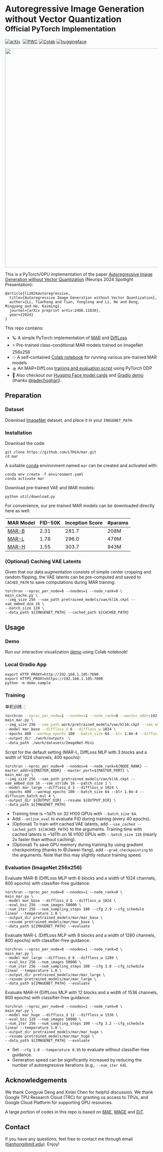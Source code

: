 # Autoregressive Image Generation without Vector Quantization <br><sub>Official PyTorch Implementation</sub>

[![arXiv](https://img.shields.io/badge/arXiv%20paper-2406.11838-b31b1b.svg)](https://arxiv.org/abs/2406.11838)&nbsp;
[![PWC](https://img.shields.io/endpoint.svg?url=https://paperswithcode.com/badge/autoregressive-image-generation-without/image-generation-on-imagenet-256x256)](https://paperswithcode.com/sota/image-generation-on-imagenet-256x256?p=autoregressive-image-generation-without)
[![Colab](https://colab.research.google.com/assets/colab-badge.svg)](http://colab.research.google.com/github/LTH14/mar/blob/main/demo/run_mar.ipynb)
[![huggingface](https://img.shields.io/badge/%F0%9F%A4%97%20HuggingFace-mar-yellow)](https://huggingface.co/jadechoghari/mar)&nbsp;

<p align="center">
  <img src="demo/visual.png" width="720">
</p>

This is a PyTorch/GPU implementation of the paper [Autoregressive Image Generation without Vector Quantization](https://arxiv.org/abs/2406.11838) (Neurips 2024 Spotlight Presentation):

```
@article{li2024autoregressive,
  title={Autoregressive Image Generation without Vector Quantization},
  author={Li, Tianhong and Tian, Yonglong and Li, He and Deng, Mingyang and He, Kaiming},
  journal={arXiv preprint arXiv:2406.11838},
  year={2024}
}
```

This repo contains:

* 🪐 A simple PyTorch implementation of [MAR](models/mar.py) and [DiffLoss](models/diffloss.py)
* ⚡️ Pre-trained class-conditional MAR models trained on ImageNet 256x256
* 💥 A self-contained [Colab notebook](http://colab.research.google.com/github/LTH14/mar/blob/main/demo/run_mar.ipynb) for running various pre-trained MAR models
* 🛸 An MAR+DiffLoss [training and evaluation script](main_mar.py) using PyTorch DDP
* 🎉 Also checkout our [Hugging Face model cards](https://huggingface.co/jadechoghari/mar) and [Gradio demo](https://huggingface.co/spaces/jadechoghari/mar) (thanks [@jadechoghari](https://github.com/jadechoghari)).

## Preparation

### Dataset
Download [ImageNet](http://image-net.org/download) dataset, and place it in your `IMAGENET_PATH`.

### Installation

Download the code:
```
git clone https://github.com/LTH14/mar.git
cd mar
```

A suitable [conda](https://conda.io/) environment named `mar` can be created and activated with:

```
conda env create -f environment.yaml
conda activate mar
```

Download pre-trained VAE and MAR models:

```
python util/download.py
```

For convenience, our pre-trained MAR models can be downloaded directly here as well:

| MAR Model                                                              | FID-50K | Inception Score | #params | 
|------------------------------------------------------------------------|---------|-----------------|---------|
| [MAR-B](https://www.dropbox.com/scl/fi/f6dpuyjb7fudzxcyhvrhk/checkpoint-last.pth?rlkey=a6i4bo71vhfo4anp33n9ukujb&dl=0) | 2.31    | 281.7           | 208M    |
| [MAR-L](https://www.dropbox.com/scl/fi/pxacc5b2mrt3ifw4cah6k/checkpoint-last.pth?rlkey=m48ovo6g7ivcbosrbdaz0ehqt&dl=0) | 1.78    | 296.0           | 479M    |
| [MAR-H](https://www.dropbox.com/scl/fi/1qmfx6fpy3k7j9vcjjs3s/checkpoint-last.pth?rlkey=4lae281yzxb406atp32vzc83o&dl=0) | 1.55    | 303.7           | 943M    |

### (Optional) Caching VAE Latents

Given that our data augmentation consists of simple center cropping and random flipping, 
the VAE latents can be pre-computed and saved to `CACHED_PATH` to save computations during MAR training:

```
torchrun --nproc_per_node=8 --nnodes=1 --node_rank=0 \
main_cache.py \
--img_size 256 --vae_path pretrained_models/vae/kl16.ckpt --vae_embed_dim 16 \
--batch_size 128 \
--data_path ${IMAGENET_PATH} --cached_path ${CACHED_PATH}
```

## Usage

### Demo
Run our interactive visualization [demo](http://colab.research.google.com/github/LTH14/mar/blob/main/demo/run_mar.ipynb) using Colab notebook!

### Local Gradio App

```
export HTTP_PROXY=http://192.168.1.105:7890
export HTTPS_PROXY=https://192.168.1.105:7890
python -m demo.sample
```



### Training
单机训练：
```bash
torchrun --nproc_per_node=1 --nnodes=1 --node_rank=0 --master_addr=192.168.1.115 --master_port=8002 \
main_mar.py \
--img_size 256 --vae_path work/pretrained_models/vae/kl16.ckpt --vae_embed_dim 16 --vae_stride 16 --patch_size 1 \
--model mar_base --diffloss_d 6 --diffloss_w 1024 \
--epochs 400 --warmup_epochs 100 --batch_size 64 --blr 1.0e-4 --diffusion_batch_mul 4 \
--output_dir ./work/outputs  \
--data_path ./work/datasets/ImageNet-Mini
```
Script for the default setting (MAR-L, DiffLoss MLP with 3 blocks and a width of 1024 channels, 400 epochs):
```
torchrun --nproc_per_node=8 --nnodes=4 --node_rank=${NODE_RANK} --master_addr=${MASTER_ADDR} --master_port=${MASTER_PORT} \
main_mar.py \
--img_size 256 --vae_path pretrained_models/vae/kl16.ckpt --vae_embed_dim 16 --vae_stride 16 --patch_size 1 \
--model mar_large --diffloss_d 3 --diffloss_w 1024 \
--epochs 400 --warmup_epochs 100 --batch_size 64 --blr 1.0e-4 --diffusion_batch_mul 4 \
--output_dir ${OUTPUT_DIR} --resume ${OUTPUT_DIR} \
--data_path ${IMAGENET_PATH}
```
- Training time is ~1d7h on 32 H100 GPUs with `--batch_size 64`.
- Add `--online_eval` to evaluate FID during training (every 40 epochs).
- (Optional) To train with cached VAE latents, add `--use_cached --cached_path ${CACHED_PATH}` to the arguments. 
Training time with cached latents is ~1d11h on 16 H100 GPUs with `--batch_size 128` (nearly 2x faster than without caching).
- (Optional) To save GPU memory during training by using gradient checkpointing (thanks to @Jiawei-Yang), add `--grad_checkpointing` to the arguments. 
Note that this may slightly reduce training speed.

### Evaluation (ImageNet 256x256)

Evaluate MAR-B (DiffLoss MLP with 6 blocks and a width of 1024 channels, 800 epochs) with classifier-free guidance:
```
torchrun --nproc_per_node=8 --nnodes=1 --node_rank=0 \
main_mar.py \
--model mar_base --diffloss_d 6 --diffloss_w 1024 \
--eval_bsz 256 --num_images 50000 \
--num_iter 256 --num_sampling_steps 100 --cfg 2.9 --cfg_schedule linear --temperature 1.0 \
--output_dir pretrained_models/mar/mar_base \
--resume pretrained_models/mar/mar_base \
--data_path ${IMAGENET_PATH} --evaluate
```

Evaluate MAR-L (DiffLoss MLP with 8 blocks and a width of 1280 channels, 800 epochs) with classifier-free guidance:
```
torchrun --nproc_per_node=8 --nnodes=1 --node_rank=0 \
main_mar.py \
--model mar_large --diffloss_d 8 --diffloss_w 1280 \
--eval_bsz 256 --num_images 50000 \
--num_iter 256 --num_sampling_steps 100 --cfg 3.0 --cfg_schedule linear --temperature 1.0 \
--output_dir pretrained_models/mar/mar_large \
--resume pretrained_models/mar/mar_large \
--data_path ${IMAGENET_PATH} --evaluate
```

Evaluate MAR-H (DiffLoss MLP with 12 blocks and a width of 1536 channels, 800 epochs) with classifier-free guidance:
```
torchrun --nproc_per_node=8 --nnodes=1 --node_rank=0 \
main_mar.py \
--model mar_huge --diffloss_d 12 --diffloss_w 1536 \
--eval_bsz 128 --num_images 50000 \
--num_iter 256 --num_sampling_steps 100 --cfg 3.2 --cfg_schedule linear --temperature 1.0 \
--output_dir pretrained_models/mar/mar_huge \
--resume pretrained_models/mar/mar_huge \
--data_path ${IMAGENET_PATH} --evaluate
```

- Set `--cfg 1.0 --temperature 0.95` to evaluate without classifier-free guidance.
- Generation speed can be significantly increased by reducing the number of autoregressive iterations (e.g., `--num_iter 64`).

## Acknowledgements
We thank Congyue Deng and Xinlei Chen for helpful discussion. We thank
Google TPU Research Cloud (TRC) for granting us access to TPUs, and Google Cloud Platform for
supporting GPU resources.

A large portion of codes in this repo is based on [MAE](https://github.com/facebookresearch/mae), [MAGE](https://github.com/LTH14/mage) and [DiT](https://github.com/facebookresearch/DiT).

## Contact

If you have any questions, feel free to contact me through email (tianhong@mit.edu). Enjoy!
